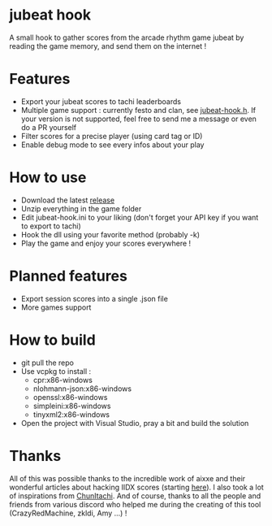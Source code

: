 # jubeat hook
A small hook to gather scores from the arcade rhythm game jubeat by reading the game memory, and send them on the internet !

# Features
* Export your jubeat scores to tachi leaderboards
* Multiple game support : currently festo and clan, see [jubeat-hook.h](jubeat-hook/jubeat-hook.h). If your version is not supported, feel free to send me a message or even do a PR yourself
* Filter scores for a precise player (using card tag or ID)
* Enable debug mode to see every infos about your play

# How to use

* Download the latest [release](https://github.com/Meta-link/jubeat-hook/releases)
* Unzip everything in the game folder
* Edit jubeat-hook.ini to your liking (don't forget your API key if you want to export to tachi)
* Hook the dll using your favorite method (probably -k)
* Play the game and enjoy your scores everywhere !

# Planned features

* Export session scores into a single .json file
* More games support

# How to build

* git pull the repo
* Use vcpkg to install :
  - cpr:x86-windows
  - nlohmann-json:x86-windows
  - openssl:x86-windows
  - simpleini:x86-windows
  - tinyxml2:x86-windows
* Open the project with Visual Studio, pray a bit and build the solution

# Thanks

All of this was possible thanks to the incredible work of aixxe and their wonderful articles about hacking IIDX scores (starting [here](https://aixxe.net/2019/06/iidx-score-data)). I also took a lot of inspirations from  [ChunItachi](https://github.com/tomatosoupcan/ChunItachi). And of course, thanks to all the people and friends from various discord who helped me during the creating of this tool (CrazyRedMachine, zkldi, Amy ...) !
